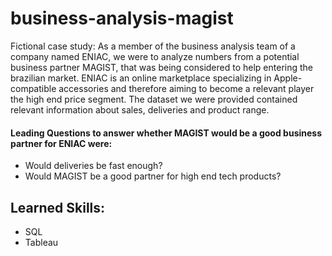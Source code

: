 # business-analysis-magist

Fictional case study: As a member of the business analysis team of a company named ENIAC, we were to analyze numbers from a potential business partner MAGIST, that was being considered to help entering the brazilian market.
ENIAC is an online marketplace specializing in Apple-compatible accessories and therefore aiming to become a relevant player the high end price segment. 
The dataset we were provided contained relevant information about sales, deliveries and product range. 

#### Leading Questions to answer whether MAGIST would be a good business partner for ENIAC were: 

- Would deliveries be fast enough?
- Would MAGIST be a good partner for high end tech products?

## Learned Skills:

- SQL
- Tableau
